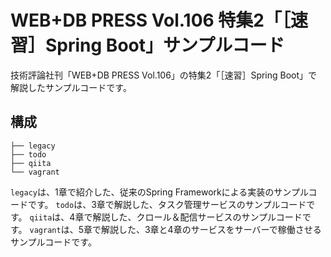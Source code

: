 # WEB+DB PRESS Vol.106 特集2「［速習］Spring Boot」サンプルコード

技術評論社刊「WEB+DB PRESS Vol.106」の特集2「［速習］Spring Boot」で解説したサンプルコードです。

## 構成

```
├── legacy
├── todo
├── qiita
└── vagrant
```

`legacy`は、1章で紹介した、従来のSpring Frameworkによる実装のサンプルコードです。
`todo`は、3章で解説した、タスク管理サービスのサンプルコードです。
`qiita`は、4章で解説した、クロール＆配信サービスのサンプルコードです。
`vagrant`は、5章で解説した、3章と4章のサービスをサーバーで稼働させるサンプルコードです。





